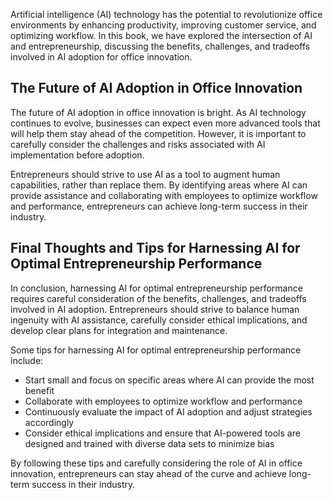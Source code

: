 

Artificial intelligence (AI) technology has the potential to revolutionize office environments by enhancing productivity, improving customer service, and optimizing workflow. In this book, we have explored the intersection of AI and entrepreneurship, discussing the benefits, challenges, and tradeoffs involved in AI adoption for office innovation.

The Future of AI Adoption in Office Innovation
----------------------------------------------

The future of AI adoption in office innovation is bright. As AI technology continues to evolve, businesses can expect even more advanced tools that will help them stay ahead of the competition. However, it is important to carefully consider the challenges and risks associated with AI implementation before adoption.

Entrepreneurs should strive to use AI as a tool to augment human capabilities, rather than replace them. By identifying areas where AI can provide assistance and collaborating with employees to optimize workflow and performance, entrepreneurs can achieve long-term success in their industry.

Final Thoughts and Tips for Harnessing AI for Optimal Entrepreneurship Performance
----------------------------------------------------------------------------------

In conclusion, harnessing AI for optimal entrepreneurship performance requires careful consideration of the benefits, challenges, and tradeoffs involved in AI adoption. Entrepreneurs should strive to balance human ingenuity with AI assistance, carefully consider ethical implications, and develop clear plans for integration and maintenance.

Some tips for harnessing AI for optimal entrepreneurship performance include:

* Start small and focus on specific areas where AI can provide the most benefit
* Collaborate with employees to optimize workflow and performance
* Continuously evaluate the impact of AI adoption and adjust strategies accordingly
* Consider ethical implications and ensure that AI-powered tools are designed and trained with diverse data sets to minimize bias

By following these tips and carefully considering the role of AI in office innovation, entrepreneurs can stay ahead of the curve and achieve long-term success in their industry.
